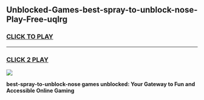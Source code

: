 
## Unblocked-Games-best-spray-to-unblock-nose-Play-Free-uqlrg
<h3>
<a href="https://premium76.site?title=best-spray-to-unblock-nose&ref=23A">CLICK TO PLAY</a></h3>
<hr>

<h3>
<a href="https://premium76.site?title=best-spray-to-unblock-nose&ref=23A">CLICK 2 PLAY</a>
  
</h3>

<a href="https://premium76.site?title=best-spray-to-unblock-nose&ref=23A"><img src="https://clearcache.store/games.png"></a>


**best-spray-to-unblock-nose games unblocked: Your Gateway to Fun and Accessible Online Gaming**
